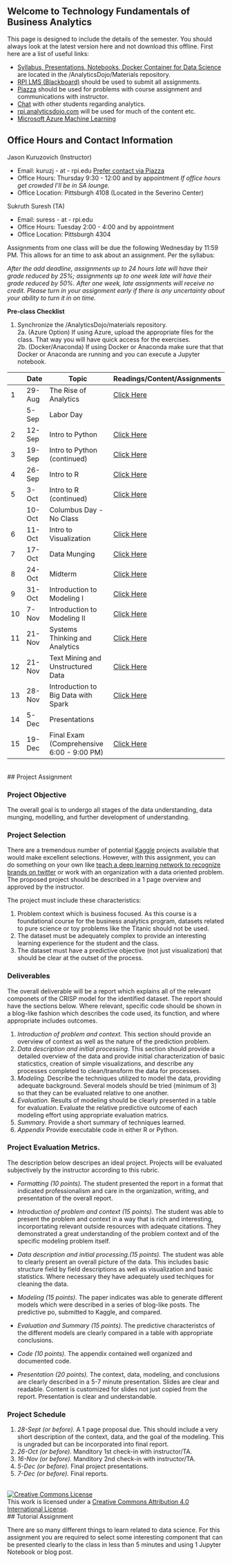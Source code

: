 ## Welcome to Technology Fundamentals of Business Analytics
This page is designed to include the details of the semester. You should always look at the latest version here and not download this offline.  First here are a list of useful links:

- [Syllabus, Presentations, Notebooks, Docker Container for Data Science](https://github.com/AnalyticsDojo/materials) are located in the /AnalyticsDojo/Materials repository.
- [RPI LMS (Blackboard)](https://lms9.rpi.edu) should be used to submit all assignments. 
- [Piazza](http://piazza.com/rpi/fall2016/mgmt6963) should be used for problems with course assignment and communications with instructor.
- [Chat](https://gitter.im/AnalyticsDojo/rpi) with other students regarding analytics.
- [rpi.analyticsdojo.com](http://rpi.analyticsdojo.com) will be used for much of the content etc. 
- [Microsoft Azure Machine Learning](https://studio.azureml.net)

## Office Hours and Contact Information
Jason Kuruzovich (Instructor)    
- Email: kuruzj - at - rpi.edu [Prefer contact via Piazza](http://piazza.com/rpi/fall2016/mgmt6963)
- Office Hours:  Thursday 9:30 - 12:00 and by appointment *If office hours get crowded I'll be in SA lounge.*
- Office Location: Pittsburgh 4108 (Located in the Severino Center)

Sukruth Suresh (TA)
- Email: suress - at - rpi.edu  
- Office Hours: Tuesday 2:00 - 4:00 and by appointment
- Office Location: Pittsburgh 4304

Assignments from one class will be due the following Wednesday by 11:59 PM.  This allows for an time to ask about an assignment.  Per the syllabus: 

*After the add deadline, assignments up to 24 hours late will have their grade reduced by 25%; assignments up to one week late will have their grade reduced by 50%. After one week, late assignments will receive no credit. Please turn in your assignment early if there is any uncertainty about your ability to turn it in on time.*

**Pre-class Checklist**

1. Synchronize the /AnalyticsDojo/materials repository.  
2a. (Azure Option) If using Azure, upload the appropriate files for the class.  That way you will have quick access for the exercises.  
2b. (Docker/Anaconda) If using Docker or Anaconda make sure that that Docker or Anaconda are running and you can execute a Jupyter notebook.


|    | Date   | Topic                                    | Readings/Content/Assignments                                                                           |
|----|--------|------------------------------------------|------------------------------------------------------------------------------------|
| 1  | 29-Aug | The Rise of Analytics                    | [Click Here](https://gist.github.com/jkuruzovich/672945f488de09dee47010a6f3f343ba) |
|    | 5-Sep  | Labor Day                                |                                                                                    |
| 2  | 12-Sep | Intro to Python                          | [Click Here](https://gist.github.com/jkuruzovich/6cc69cda7778fa58c66ac3da0bd2ce39) |
| 3  | 19-Sep | Intro to Python (continued)              | [Click Here](https://gist.github.com/jkuruzovich/f55f10c4e8dee3e137fec4be06c58e91) |
| 4  | 26-Sep | Intro to R                               | [Click Here](https://gist.github.com/jkuruzovich/8190532832731f26252a43abd4a43d7d) |
| 5  | 3-Oct  | Intro to R (continued)                   | [Click Here](https://gist.github.com/jkuruzovich/aa5c5dbd1a8030f0795c6155427447a6) |
|    | 10-Oct | Columbus Day - No Class                  |                                                                                    |
| 6  | 11-Oct | Intro to Visualization                   | [Click Here](https://gist.github.com/jkuruzovich/6072f9b59cda03d5303e31b47553f360) |
| 7  | 17-Oct | Data Munging                             | [Click Here](https://gist.github.com/jkuruzovich/c2a8e97cd697abb0c61f34862a9c0a27) |
| 8  | 24-Oct | Midterm                                  | [Click Here](https://gist.github.com/jkuruzovich/b0455882989062c329f7d96124e5818e) |
| 9  | 31-Oct | Introduction to Modeling I               | [Click Here](https://gist.github.com/jkuruzovich/bedf36300cec584aec47d3873ec361f8) |
| 10 | 7-Nov  | Introduction to Modeling II              | [Click Here](https://gist.github.com/jkuruzovich/65268fc7d45519c828ec4a5ae0ae2a73) |
| 11 | 21-Nov | Systems Thinking and Analytics           | [Click Here](https://gist.github.com/jkuruzovich/9b6a0d89d9edb7bc0f8b243cb5143b84) |
| 12 | 21-Nov | Text Mining and Unstructured Data        | [Click Here](https://gist.github.com/jkuruzovich/a78ca939dea78fe0893e258178f6d96b) |
| 13 | 28-Nov | Introduction to Big Data with Spark      | [Click Here](https://gist.github.com/jkuruzovich/936d214689c6077bc11bb35e775afca5) |
| 14 | 5-Dec  | Presentations                            |                                                                                  |
| 15 | 19-Dec  | Final Exam (Comprehensive 6:00 - 9:00 PM)  |  [Click Here](https://gist.github.com/jkuruzovich/f8c5530da365a45678ea6dce9d863a38)                                                                                   |

<br>
## Project Assignment

###  Project Objective 
The overall goal is to undergo all stages of the data understanding, data munging, modelling, and further development of understanding.  

### Project Selection 
There are a tremendous number of potential [Kaggle](https://www.kaggle.com) projects available that would make excellent selections.  However, with this assignment, you can do something on your own like [teach a deep learning network to recognize brands on twitter](http://www.slideshare.net/ukaszCzarnecki/brand-recognition-in-reallife-photos-using-deep-learning-lukasz-czarnecki-pydata-berlin-2016) or work with an organization with a data oriented problem.  The proposed project should be described in a 1 page overview and approved by the instructor.  

The project must include these characteristics:
1. Problem context which is business focused.  As this course is a foundational course for the business analytics program, datasets related to pure science or toy problems like the Titanic should not be used.  
2. The dataset must be adequately complex to provide an interesting learning experience for the student and the class.
3. The dataset must have a predictive objective (not just visualization) that should be clear at the outset of the process.
 
### Deliverables
The overall deliverable will be a report which explains all of the relevant componets of the CRISP model for the identified dataset.  The report should have the sections below.  Where relevant, specific code should be shown in a blog-like fashion which describes the code used, its function, and where appropriate includes outcomes.   

1. *Introduction of problem and context.* This section should provide an overview of context as well as the nature of the prediction problem. 
2. *Data description and initial processing.* This section should provide a detailed overview of the data and provide initial characterization of basic staticstics, creation of simple visualizations, and describe any processes completed to clean/transform the data for processes.  
3. *Modeling.* Describe the techniques utilized to model the data, providing adequate background.  Several models should be tried (minimum of 3) so that they can be evaluated relative to one another.  
4. *Evaluation.* Results of modeling should be clearly presented in a table for evaluation. Evaluate the relative predictive outcome of each modeling effort using appropriate evaluation matrics.  
5. *Summary.* Provide a short summary of techniques learned.
6. *Appendix* Provide executable code in either R or Python.

### Project Evaluation Metrics.  
The description below descripes an ideal project.  Projects will be evaluated subjectively by the instructor according to this rubric.  
- *Formatting (10 points).* The student presented the report in a format that indicated professionalism and care in the organization, writing, and presentation of the overall report. 

- *Introduction of problem and context (15 points).*  The student was able to present the problem and context in a way that is rich and interesting, incorportating relevant outside resources with adequate citations. They demonstrated a great understanding of the problem context and of the specific modeling problem itself. 

- *Data description and initial processing.(15 points).* The student was able to clearly present an overall picture of the data.  This includes basic structure field by field descriptions as well as visualization and basic statistics. Where necessary they have adequately used techiques for cleaning the data. 

- *Modeling (15 points).* The paper indicates was able to generate different models which were described in a series of blog-like posts.  The predictive po, submitted to Kaggle, and compared. 

- *Evaluation and Summary (15 points).* The predictive characteristcs of the different models are clearly compared in a table with appropriate conclusions.  

- *Code (10 points).* The appendix contained well organized and documented code.  

- *Presentation (20 points).* The context, data, modeling, and conclusions are clearly described in a 5-7 minute presentation.  Slides are clear and readable.  Content is customized for slides not just copied from the report.  Presentation is clear and understandable.   

### Project Schedule 
1. *28-Sept (or before).* A 1 page proposal due. This should include a very short description of the context, data, and the goal of the modeling.  This is ungraded but can be incorporated into final report.
2. *26-Oct (or before).* Manditory 1st check-in with instructor/TA. 
3. *16-Nov (or before).* Manditory 2nd check-in with instructor/TA.
4. *5-Dec (or before).* Final project presentations.  
5. *7-Dec (or before).* Final reports. 

<br>
<a rel="license" href="http://creativecommons.org/licenses/by/4.0/"><img alt="Creative Commons License" style="border-width:0" src="https://i.creativecommons.org/l/by/4.0/88x31.png" /></a><br />This work is licensed under a <a rel="license" href="http://creativecommons.org/licenses/by/4.0/">Creative Commons Attribution 4.0 International License</a>.

<br>
## Tutorial Assignment

There are so many different things to learn related to data science. For this assignment you are required to select some interesting component that can be presented clearly to the class in less than 5 minutes and using 1 Jupyter Notebook or blog post.  
